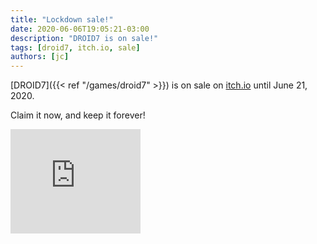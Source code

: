 ```yaml
---
title: "Lockdown sale!"
date: 2020-06-06T19:05:21-03:00
description: "DROID7 is on sale!"
tags: [droid7, itch.io, sale]
authors: [jc]
---
```


[DROID7]({{< ref "/games/droid7" >}}) is on sale on [itch.io](https://poopbits.itch.io) until June 21, 2020.

Claim it now, and keep it forever!

<iframe src="https://itch.io/embed/570980?linkback=true&amp;bg_color=16171a&amp;fg_color=fafdff&amp;link_color=ff8426&amp;border_color=16171a" width="208" height="167" frameborder="0"><a href="https://poopbits.itch.io/droid7">DROID7 by JC</a></iframe>
